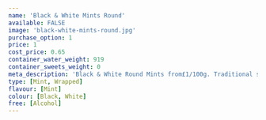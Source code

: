 ```yaml
---
name: 'Black & White Mints Round'
available: FALSE
image: 'black-white-mints-round.jpg'
purchase_option: 1
price: 1
cost_price: 0.65
container_water_weight: 919
container_sweets_weight: 0
meta_description: 'Black & White Round Mints from£1/100g. Traditional sweets and more at Humbugs Confectionery Store. Specialists in satisfying your sweet tooth!'
type: [Mint, Wrapped]
flavour: [Mint]
colour: [Black, White]
free: [Alcohol]
---
```

